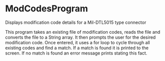 # ModCodesProgram
Displays modification code details for a Mil-DTL5015 type connector

This program takes an existing file of modification codes, reads the file and converts the file to a 
String array. It then prompts the user for the desired modification code. Once entered, it uses a 
for loop to cycle through all existing codes and find a match. If a match is found it is printed to
the screen. If no match is found an error message prints stating this fact.
